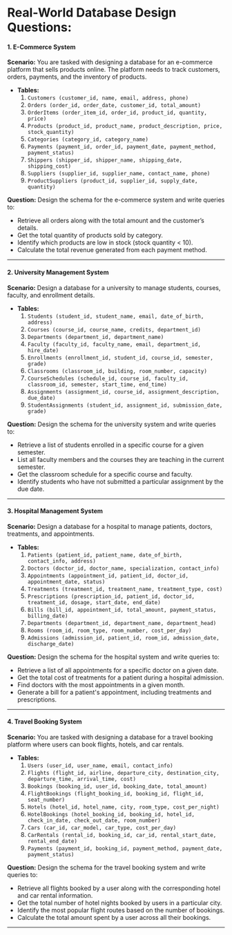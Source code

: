 # Real-World Database Design Questions:

#### 1. **E-Commerce System**
**Scenario:** You are tasked with designing a database for an e-commerce platform that sells products online. The platform needs to track customers, orders, payments, and the inventory of products.

- **Tables:** 
   1. `Customers (customer_id, name, email, address, phone)`
   2. `Orders (order_id, order_date, customer_id, total_amount)`
   3. `OrderItems (order_item_id, order_id, product_id, quantity, price)`
   4. `Products (product_id, product_name, product_description, price, stock_quantity)`
   5. `Categories (category_id, category_name)`
   6. `Payments (payment_id, order_id, payment_date, payment_method, payment_status)`
   7. `Shippers (shipper_id, shipper_name, shipping_date, shipping_cost)`
   8. `Suppliers (supplier_id, supplier_name, contact_name, phone)`
   9. `ProductSuppliers (product_id, supplier_id, supply_date, quantity)`

**Question:**
Design the schema for the e-commerce system and write queries to:
- Retrieve all orders along with the total amount and the customer’s details.
- Get the total quantity of products sold by category.
- Identify which products are low in stock (stock quantity < 10).
- Calculate the total revenue generated from each payment method.

---

#### 2. **University Management System**
**Scenario:** Design a database for a university to manage students, courses, faculty, and enrollment details.

- **Tables:** 
   1. `Students (student_id, student_name, email, date_of_birth, address)`
   2. `Courses (course_id, course_name, credits, department_id)`
   3. `Departments (department_id, department_name)`
   4. `Faculty (faculty_id, faculty_name, email, department_id, hire_date)`
   5. `Enrollments (enrollment_id, student_id, course_id, semester, grade)`
   6. `Classrooms (classroom_id, building, room_number, capacity)`
   7. `CourseSchedules (schedule_id, course_id, faculty_id, classroom_id, semester, start_time, end_time)`
   8. `Assignments (assignment_id, course_id, assignment_description, due_date)`
   9. `StudentAssignments (student_id, assignment_id, submission_date, grade)`

**Question:**
Design the schema for the university system and write queries to:
- Retrieve a list of students enrolled in a specific course for a given semester.
- List all faculty members and the courses they are teaching in the current semester.
- Get the classroom schedule for a specific course and faculty.
- Identify students who have not submitted a particular assignment by the due date.

---

#### 3. **Hospital Management System**
**Scenario:** Design a database for a hospital to manage patients, doctors, treatments, and appointments.

- **Tables:** 
   1. `Patients (patient_id, patient_name, date_of_birth, contact_info, address)`
   2. `Doctors (doctor_id, doctor_name, specialization, contact_info)`
   3. `Appointments (appointment_id, patient_id, doctor_id, appointment_date, status)`
   4. `Treatments (treatment_id, treatment_name, treatment_type, cost)`
   5. `Prescriptions (prescription_id, patient_id, doctor_id, treatment_id, dosage, start_date, end_date)`
   6. `Bills (bill_id, appointment_id, total_amount, payment_status, billing_date)`
   7. `Departments (department_id, department_name, department_head)`
   8. `Rooms (room_id, room_type, room_number, cost_per_day)`
   9. `Admissions (admission_id, patient_id, room_id, admission_date, discharge_date)`

**Question:**
Design the schema for the hospital system and write queries to:
- Retrieve a list of all appointments for a specific doctor on a given date.
- Get the total cost of treatments for a patient during a hospital admission.
- Find doctors with the most appointments in a given month.
- Generate a bill for a patient's appointment, including treatments and prescriptions.

---

#### 4. **Travel Booking System**
**Scenario:** You are tasked with designing a database for a travel booking platform where users can book flights, hotels, and car rentals.

- **Tables:** 
   1. `Users (user_id, user_name, email, contact_info)`
   2. `Flights (flight_id, airline, departure_city, destination_city, departure_time, arrival_time, cost)`
   3. `Bookings (booking_id, user_id, booking_date, total_amount)`
   4. `FlightBookings (flight_booking_id, booking_id, flight_id, seat_number)`
   5. `Hotels (hotel_id, hotel_name, city, room_type, cost_per_night)`
   6. `HotelBookings (hotel_booking_id, booking_id, hotel_id, check_in_date, check_out_date, room_number)`
   7. `Cars (car_id, car_model, car_type, cost_per_day)`
   8. `CarRentals (rental_id, booking_id, car_id, rental_start_date, rental_end_date)`
   9. `Payments (payment_id, booking_id, payment_method, payment_date, payment_status)`

**Question:**
Design the schema for the travel booking system and write queries to:
- Retrieve all flights booked by a user along with the corresponding hotel and car rental information.
- Get the total number of hotel nights booked by users in a particular city.
- Identify the most popular flight routes based on the number of bookings.
- Calculate the total amount spent by a user across all their bookings.

---
